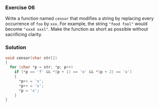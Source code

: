 ### Exercise 06

Write a function named `censor` that modifies a string by replacing every
occurrence of `foo` by `xxx`. For example, the string `"food fool"` would become
`"xxxd xxxl"`. Make the function as short as possible without sacrificing
clarity.

### Solution

```c
void censor(char str[])
{
  for (char *p = str; *p; p++)
    if (*p == 'f' && *(p + 1) == 'o' && *(p + 2) == 'o')
    {
      *p++ = 'x';
      *p++ = 'x';
      *p = 'x';
    }
}
```
